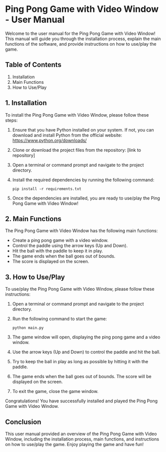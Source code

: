 # Ping Pong Game with Video Window - User Manual

Welcome to the user manual for the Ping Pong Game with Video Window! This manual will guide you through the installation process, explain the main functions of the software, and provide instructions on how to use/play the game.

## Table of Contents
1. Installation
2. Main Functions
3. How to Use/Play

## 1. Installation

To install the Ping Pong Game with Video Window, please follow these steps:

1. Ensure that you have Python installed on your system. If not, you can download and install Python from the official website: https://www.python.org/downloads/

2. Clone or download the project files from the repository: [link to repository]

3. Open a terminal or command prompt and navigate to the project directory.

4. Install the required dependencies by running the following command:
   ```
   pip install -r requirements.txt
   ```

5. Once the dependencies are installed, you are ready to use/play the Ping Pong Game with Video Window!

## 2. Main Functions

The Ping Pong Game with Video Window has the following main functions:

- Create a ping pong game with a video window.
- Control the paddle using the arrow keys (Up and Down).
- Hit the ball with the paddle to keep it in play.
- The game ends when the ball goes out of bounds.
- The score is displayed on the screen.

## 3. How to Use/Play

To use/play the Ping Pong Game with Video Window, please follow these instructions:

1. Open a terminal or command prompt and navigate to the project directory.

2. Run the following command to start the game:
   ```
   python main.py
   ```

3. The game window will open, displaying the ping pong game and a video window.

4. Use the arrow keys (Up and Down) to control the paddle and hit the ball.

5. Try to keep the ball in play as long as possible by hitting it with the paddle.

6. The game ends when the ball goes out of bounds. The score will be displayed on the screen.

7. To exit the game, close the game window.

Congratulations! You have successfully installed and played the Ping Pong Game with Video Window.

## Conclusion

This user manual provided an overview of the Ping Pong Game with Video Window, including the installation process, main functions, and instructions on how to use/play the game. Enjoy playing the game and have fun!